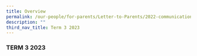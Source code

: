 ```yaml
---
title: Overview
permalink: /our-people/for-parents/Letter-to-Parents/2022-communications/Term-3-2022/overview/
description: ""
third_nav_title: Term 3 2023
---
```

### TERM 3 2023